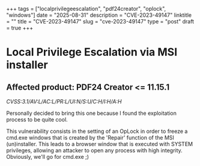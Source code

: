 +++
tags = ["localprivilegeescalation", "pdf24creator", "oplock", "windows"]
date = "2025-08-31"
description = "CVE-2023-49147"
linktitle = ""
title = "CVE-2023-49147"
slug = "cve-2023-49147"
type = "post"
draft = true
+++

# Local Privilege Escalation via MSI installer
## Affected product: PDF24 Creator <= 11.15.1
*CVSS:3.1/AV:L/AC:L/PR:L/UI:N/S:U/C:H/I:H/A:H*

Personally decided to bring this one because I found the exploitation process to be quite cool.

This vulnerability consists in the setting of an OpLock in order to freeze a cmd.exe windows that is created by the 'Repair' function of the MSI (un)installer. This leads to a browser window that is executed with SYSTEM privileges, allowing an attacker to open any process with high integrity. Obviously, we'll go for cmd.exe ;)